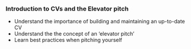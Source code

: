 ### Introduction to CVs and the Elevator pitch

- Understand the importance of building and maintaining an up-to-date CV
- Understand the the concept of an ‘elevator pitch’
- Learn best practices when pitching yourself



